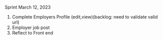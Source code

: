 Sprint March 12, 2023

1. Complete Employers Profile (edit,view)(backlog: need to validate valid url)
2. Employer job post
3. Reflect to Front end